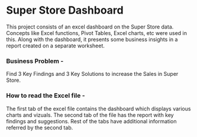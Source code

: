 # Super Store Dashboard
This project consists of an excel dashboard on the Super Store data. Concepts like Excel functions, Pivot Tables, Excel charts, etc were used in this.
Along with the dashboard, it presents some business insights in a report created on a separate worksheet.

### Business Problem - 
Find 3 Key Findings and 3 Key Solutions to increase the Sales in Super Store.

### How to read the Excel file - 
The first tab of the excel file contains the dashboard which displays various charts and vizuals. 
The second tab of the file has the report with key findings and suggestions.
Rest of the tabs have additional information referred by the second tab.
